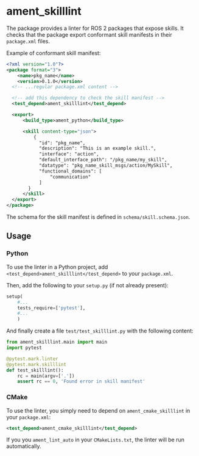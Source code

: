 ament_skilllint
===============

The package provides a linter for ROS 2 packages that expose skills.
It checks that the package export conformant skill manifests in their
`package.xml` files.

Example of conformant skill manifest:

```xml
<?xml version="1.0"?>
<package format="3">
    <name>pkg_name</name>
    <version>0.1.0</version>
  <!-- ...regular package.xml content -->

  <!-- add this dependency to check the skill manifest -->
  <test_depend>ament_skilllint</test_depend>

  <export>
      <build_type>ament_python</build_type>

      <skill content-type="json">
          {
            "id": "pkg_name",
            "description": "This is an example skill.",
            "interface": "action",
            "default_interface_path": "/pkg_name/my_skill",
            "datatype": "pkg_name_skill_msgs/action/MySkill",
            "functional_domains": [
                "communication"
            ]
        }
      </skill>
  </export>
</package>
```

The schema for the skill manifest is defined in `schema/skill.schema.json`.

Usage
-----

### Python

To use the linter in a Python project, add
`<test_depend>ament_skilllint</test_depend>` to your `package.xml`.

Then, add the following to your `setup.py` (if not already present):

```python
setup(
    #...
    tests_require=['pytest'],
    #...
    )
```

And finally create a file `test/test_skilllint.py` with the following content:

```python
from ament_skilllint.main import main
import pytest

@pytest.mark.linter
@pytest.mark.skilllint
def test_skilllint():
    rc = main(argv=['.'])
    assert rc == 0, 'Found error in skill manifest'
```

### CMake

To use the linter, you simply need to depend on `ament_cmake_skilllint` in your
`package.xml`:

```xml
<test_depend>ament_cmake_skilllint</test_depend>
```

If you you `ament_lint_auto` in your `CMakeLists.txt`, the linter will be run automatically.

